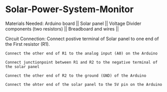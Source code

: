 # Solar-Power-System-Monitor

Materials Needed: 
    Arduino board ||
    Solar panel ||
    Voltage Divider components (two resistors) ||
    Breadboard and wires ||
  

Circuit Connection:
    Connect postive terminal of Solar panel to one end of the First resistor (R1).
    
    Connect the other end of R1 to the analog input (A0) on the Arduino
    
    Connect junctionpoint between R1 and R2 to the negative terminal of the solar panel
    
    Connect the other end of R2 to the ground (GND) of the Arduino
    
    Connect the ohter end of the solar panel to the 5V pin on the Arduino
